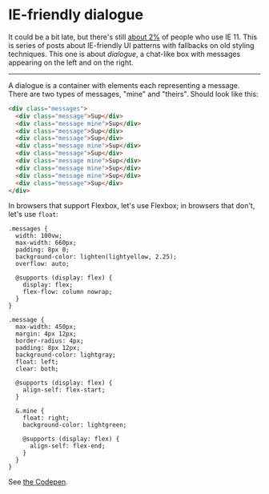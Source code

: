 # IE-friendly dialogue

It could be a bit late, but there's still [about
2%](https://caniuse.com/usage-table) of people who use IE 11. This is series of
posts about IE-friendly UI patterns with fallbacks on old styling techniques.
This one is about _dialogue_, a chat-like box with messages appearing on the
left and on the right.

---

A dialogue is a container with elements each representing a message. There are
two types of messages, "mine" and "theirs". Should look like this:

```html
<div class="messages">
  <div class="message">Sup</div>
  <div class="message mine">Sup</div>
  <div class="message">Sup</div>
  <div class="message">Sup</div>
  <div class="message mine">Sup</div>
  <div class="message">Sup</div>
  <div class="message mine">Sup</div>
  <div class="message mine">Sup</div>
  <div class="message mine">Sup</div>
  <div class="message">Sup</div>
</div>
```

In browsers that support Flexbox, let's use Flexbox; in browsers that don't,
let's use `float`:

```less
.messages {
  width: 100vw;
  max-width: 660px;
  padding: 8px 0;
  background-color: lighten(lightyellow, 2.25);
  overflow: auto;

  @supports (display: flex) {
    display: flex;
    flex-flow: column nowrap;
  }
}

.message {
  max-width: 450px;
  margin: 4px 12px;
  border-radius: 4px;
  padding: 8px 12px;
  background-color: lightgray;
  float: left;
  clear: both;

  @supports (display: flex) {
    align-self: flex-start;
  }

  &.mine {
    float: right;
    background-color: lightgreen;

    @supports (display: flex) {
      align-self: flex-end;
    }
  }
}
```

See [the
Codepen](https://codepen.io/rishatmuhametshin/pen/KobYLj?editors=1100).
